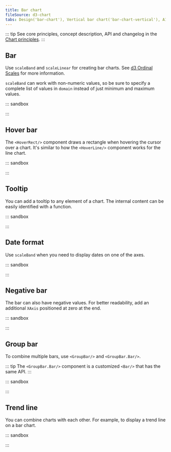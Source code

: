 ```yaml
---
title: Bar chart
fileSource: d3-chart
tabs: Design('bar-chart'), Vertical bar chart('bar-chart-vertical'), A11y('bar-chart-a11y'), API('bar-chart-api'), Examples('bar-chart-d3-code'), Changelog('d3-chart-changelog')
---
```


::: tip
See core principles, concept description, API and changelog in the [Chart principles](/data-display/d3-chart/d3-chart).
:::

## Bar

Use `scaleBand` and `scaleLinear` for creating bar charts. See [d3 Ordinal Scales](https://github.com/d3/d3-scale#ordinal-scales) for more information.

`scaleBand` can work with non-numeric values, so be sure to specify a complete list of values in `domain` instead of just minimum and maximum values.

::: sandbox

<script lang="tsx">
import React from 'react';
import { Plot, Bar, YAxis, XAxis } from '@semcore/ui/d3-chart';
import { scaleLinear, scaleBand } from 'd3-scale';

const Demo = () => {
  const MARGIN = 40;
  const width = 500;
  const height = 300;

  const xScale = scaleBand()
    .range([MARGIN, width - MARGIN])
    .domain(data.map((d) => d.category))
    .paddingOuter(0.2);

  const yScale = scaleLinear()
    .range([height - MARGIN, MARGIN])
    .domain([0, 10]);

  return (
    <Plot data={data} scale={[xScale, yScale]} width={width} height={height}>
      <YAxis>
        <YAxis.Ticks />
        <YAxis.Grid />
      </YAxis>
      <XAxis>
        <XAxis.Ticks />
      </XAxis>
      <Bar x='category' y='bar' maxBarSize={20} />
    </Plot>
  );
};

const data = Array(5)
  .fill({})
  .map((d, i) => ({
    category: `Category ${i}`,
    bar: Math.random() * 10,
  }));
</script>

:::

## Hover bar

The `<HoverRect/>` component draws a rectangle when hovering the cursor over a chart. It's similar to how the `<HoverLine/>` component works for the line chart.

::: sandbox

<script lang="tsx">
import React from 'react';
import { Plot, XAxis, YAxis, HoverRect, minMax } from '@semcore/ui/d3-chart';
import { scaleLinear, scaleBand } from 'd3-scale';

const Demo = () => {
  const MARGIN = 40;
  const width = 500;
  const height = 300;

  const xScale = scaleBand()
    .range([MARGIN, width - MARGIN])
    .domain(data.map((d) => d.category))
    .paddingInner(0.4)
    .paddingOuter(0.2);

  const yScale = scaleLinear()
    .range([height - MARGIN, MARGIN])
    .domain(minMax(data, 'bar'));

  return (
    <Plot data={data} scale={[xScale, yScale]} width={width} height={height}>
      <YAxis>
        <YAxis.Ticks />
        <YAxis.Grid />
      </YAxis>
      <XAxis>
        <XAxis.Ticks />
      </XAxis>
      <HoverRect x='category' />
    </Plot>
  );
};

const data = Array(5)
  .fill({})
  .map((d, i) => ({
    category: `Category ${i}`,
    bar: Math.random() * 10,
  }));
</script>

:::

## Tooltip

You can add a tooltip to any element of a chart. The internal content can be easily identified with a function.

::: sandbox

<script lang="tsx">
import React from 'react';
import { Plot, Bar, YAxis, XAxis, HoverRect } from '@semcore/ui/d3-chart';
import { scaleLinear, scaleBand } from 'd3-scale';
import { Flex } from '@semcore/ui/flex-box';
import { Text } from '@semcore/ui/typography';

const Demo = () => {
  const MARGIN = 40;
  const width = 500;
  const height = 300;

  const xScale = scaleBand()
    .range([MARGIN, width - MARGIN])
    .domain(data.map((d) => d.category))
    .paddingInner(0.4)
    .paddingOuter(0.2);

  const yScale = scaleLinear()
    .range([height - MARGIN, MARGIN])
    .domain([0, 10]);

  return (
    <Plot data={data} scale={[xScale, yScale]} width={width} height={height}>
      <YAxis>
        <YAxis.Ticks />
        <YAxis.Grid />
      </YAxis>
      <XAxis>
        <XAxis.Ticks />
      </XAxis>
      <Bar x='category' y='bar' />
      <HoverRect.Tooltip x='category' wMin={100}>
        {({ xIndex }) => {
          return {
            children: (
              <>
                <HoverRect.Tooltip.Title>{data[xIndex].category}</HoverRect.Tooltip.Title>
                <Flex justifyContent='space-between'>
                  <HoverRect.Tooltip.Dot mr={4}>Bar</HoverRect.Tooltip.Dot>
                  <Text bold>{data[xIndex].bar}</Text>
                </Flex>
              </>
            ),
          };
        }}
      </HoverRect.Tooltip>
    </Plot>
  );
};

const data = Array(5)
  .fill({})
  .map((d, i) => ({
    category: `Category ${i}`,
    bar: Math.random() * 10,
  }));
</script>

:::

## Date format

Use `scaleBand` when you need to display dates on one of the axes.

::: sandbox

<script lang="tsx">
import React from 'react';
import { scaleLinear, scaleBand } from 'd3-scale';
import { Bar, ResponsiveContainer, XAxis, Plot, YAxis } from '@semcore/ui/d3-chart';

const Demo = () => {
  const [[width, height], setSize] = React.useState([0, 0]);
  const MARGIN = 40;

  const xScale = scaleBand()
    .domain(data.map((d) => d.date_chart))
    .range([MARGIN, width - MARGIN])
    .paddingInner(0.4)
    .paddingOuter(0.2);

  const yScale = scaleLinear()
    .domain([0, Math.max(...data.map((d) => d.download))])
    .range([height - MARGIN, MARGIN]);

  const getDate = (date) =>
    new Intl.DateTimeFormat('en-US', {
      month: 'short',
      day: 'numeric',
      year: 'numeric',
    }).format(date);

  return (
    <ResponsiveContainer h={300} onResize={setSize}>
      <Plot data={data} scale={[xScale, yScale]} width={width} height={height}>
        <YAxis ticks={yScale.ticks(4)}>
          <YAxis.Ticks />
          <YAxis.Grid />
        </YAxis>
        <XAxis>
          <XAxis.Ticks>
            {({ value, index }) => ({ children: index % 2 === 0 ? getDate(value) : '' })}
          </XAxis.Ticks>
        </XAxis>
        <Bar x='date_chart' y='download' />
      </Plot>
    </ResponsiveContainer>
  );
};

const data = [...Array(10).keys()].map((d, i) => ({
  download: 172 + 10 * i,
  date_chart: 1594791280000 + 1000000000 * i,
}));
</script>

:::

## Negative bar

The bar can also have negative values. For better readability, add an additional `XAxis` positioned at zero at the end.

::: sandbox

<script lang="tsx">
import React from 'react';
import { Plot, Bar, YAxis, XAxis, HoverRect, colors } from '@semcore/ui/d3-chart';
import { scaleLinear, scaleBand } from 'd3-scale';
import { Flex } from '@semcore/ui/flex-box';
import { Text } from '@semcore/ui/typography';

const Demo = () => {
  const MARGIN = 40;
  const width = 500;
  const height = 300;

  const xScale = scaleBand()
    .range([MARGIN, width - MARGIN])
    .domain(data.map((d) => d.category))
    .paddingInner(0.4)
    .paddingOuter(0.2);

  const yScale = scaleLinear()
    .range([height - MARGIN, MARGIN])
    .domain([-10, 10]);

  return (
    <Plot data={data} scale={[xScale, yScale]} width={width} height={height}>
      <YAxis>
        <YAxis.Ticks />
        <YAxis.Grid />
      </YAxis>
      <XAxis>
        <XAxis.Ticks />
      </XAxis>
      <Bar x='category' y='bar1' color='chart-palette-order-1' />
      <Bar x='category' y='bar2' color='chart-palette-order-3' />
      <XAxis position={0} />
      <HoverRect.Tooltip x='category' wMin={100}>
        {({ xIndex }) => {
          return {
            children: (
              <>
                <HoverRect.Tooltip.Title>{data[xIndex].category}</HoverRect.Tooltip.Title>
                <Flex justifyContent='space-between'>
                  <HoverRect.Tooltip.Dot mr={4}>Positive</HoverRect.Tooltip.Dot>
                  <Text bold>{data[xIndex].bar1}</Text>
                </Flex>
                <Flex justifyContent='space-between' mt={2}>
                  <HoverRect.Tooltip.Dot mr={4}>Negative</HoverRect.Tooltip.Dot>
                  <Text bold>{data[xIndex].bar2}</Text>
                </Flex>
              </>
            ),
          };
        }}
      </HoverRect.Tooltip>
    </Plot>
  );
};

const data = Array(5)
  .fill({})
  .map((d, i) => ({
    category: `Category ${i}`,
    bar1: Math.random() * 10,
    bar2: -Math.random() * 10,
  }));
</script>

:::

## Group bar

To combine multiple bars, use `<GroupBar/>` and `<GroupBar.Bar/>`.

::: tip
The `<GroupBar.Bar/>` component is a customized `<Bar/>` that has the same API.
:::

::: sandbox

<script lang="tsx">
import React from 'react';
import { Plot, GroupBar, YAxis, XAxis, HoverRect, colors } from '@semcore/ui/d3-chart';
import { scaleLinear, scaleBand } from 'd3-scale';
import { Flex } from '@semcore/ui/flex-box';
import { Text } from '@semcore/ui/typography';

const Demo = () => {
  const MARGIN = 40;
  const width = 500;
  const height = 300;

  const xScale = scaleBand()
    .range([MARGIN, width - MARGIN])
    .domain(data.map((d) => d.category))
    .paddingInner(0.4)
    .paddingOuter(0.2);

  const yScale = scaleLinear()
    .range([height - MARGIN, MARGIN])
    .domain([0, 10]);

  return (
    <Plot data={data} scale={[xScale, yScale]} width={width} height={height}>
      <YAxis>
        <YAxis.Ticks />
        <YAxis.Grid />
      </YAxis>
      <XAxis>
        <XAxis.Ticks />
      </XAxis>
      <GroupBar x='category'>
        <GroupBar.Bar y='bar1' />
        <GroupBar.Bar y='bar2' />
      </GroupBar>
      <HoverRect.Tooltip x='category' wMin={100}>
        {({ xIndex }) => ({
          children: (
            <>
              <HoverRect.Tooltip.Title>{data[xIndex].category}</HoverRect.Tooltip.Title>
              <Flex justifyContent='space-between'>
                <HoverRect.Tooltip.Dot mr={4}>Bar 1</HoverRect.Tooltip.Dot>
                <Text bold>{data[xIndex].bar1}</Text>
              </Flex>
              <Flex mt={2} justifyContent='space-between'>
                <HoverRect.Tooltip.Dot mr={4}>Bar 2</HoverRect.Tooltip.Dot>
                <Text bold>{data[xIndex].bar2}</Text>
              </Flex>
            </>
          ),
        })}
      </HoverRect.Tooltip>
    </Plot>
  );
};

const data = Array(5)
  .fill({})
  .map((d, i) => ({
    category: `Category ${i}`,
    bar1: Math.random() * 10,
    bar2: Math.random() * 10,
  }));
</script>

:::

## Trend line

You can combine charts with each other. For example, to display a trend line on a bar chart.

::: sandbox

<script lang="tsx">
import React from 'react';
import { Plot, Bar, Line, HoverRect, HoverLine, YAxis, XAxis, minMax } from '@semcore/ui/d3-chart';
import { useColorResolver } from '@semcore/ui/utils/lib/use/useColorResolver';
import { scaleLinear, scaleBand } from 'd3-scale';

const Demo = () => {
  const MARGIN = 40;
  const width = 500;
  const height = 300;
  const resolveColor = useColorResolver();

  const xScale = scaleBand()
    .range([MARGIN, width - MARGIN])
    .domain(data.map((d) => d.category))
    .paddingInner(0.4)
    .paddingOuter(0.2);

  const yScale = scaleLinear()
    .range([height - MARGIN, MARGIN])
    .domain(minMax(data, 'bar'));

  return (
    <Plot data={data} scale={[xScale, yScale]} width={width} height={height}>
      <YAxis>
        <YAxis.Ticks />
        <YAxis.Grid />
      </YAxis>
      <XAxis>
        <XAxis.Ticks />
      </XAxis>
      <HoverLine x='category' />
      <HoverRect x='category' />
      <Bar x='category' y='bar' />
      <Line
        x='category'
        y='bar'
        color='text-secondary'
        style={{ strokeWidth: 3, strokeDasharray: 5 }}
      >
        <Line.Dots display />
      </Line>
    </Plot>
  );
};

const data = Array(10)
  .fill({})
  .map((d, i) => ({
    category: i,
    bar: Math.random() * i,
  }));
</script>

:::
